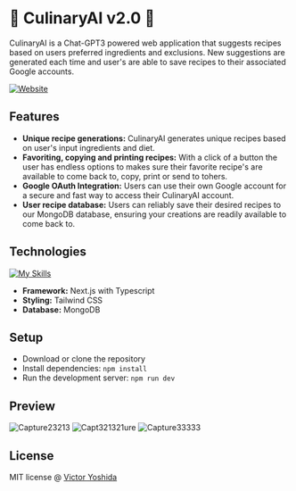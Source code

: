 # 🌱 CulinaryAI v2.0 🌱  

CulinaryAI is a Chat-GPT3 powered web application that suggests recipes based on users preferred ingredients and exclusions. New suggestions are generated each time and user's are able to save recipes to their associated Google accounts.

[![Website](https://img.shields.io/website?label=culinaryaiv2.netlify.app&style=for-the-badge&url=https%3A%2F%2Fculinaryaiv2.netlify.app)](https://culinaryaiv2.netlify.app)

## Features
- **Unique recipe generations:** CulinaryAI generates unique recipes based on user's input ingredients and diet.
- **Favoriting, copying and printing recipes:** With a click of a button the user has endless options to makes sure their favorite recipe's are available to come back to, copy, print or send to tohers.
- **Google OAuth Integration:** Users can use their own Google account for a secure and fast way to access their CulinaryAI account.
- **User recipe database:** Users can reliably save their desired recipes to our MongoDB database, ensuring your creations are readily available to come back to.

## Technologies
[![My Skills](https://skillicons.dev/icons?i=next,typescript,tailwind,mongodb)](https://skillicons.dev)
- **Framework:** Next.js with Typescript
- **Styling:** Tailwind CSS
- **Database:** MongoDB


## Setup

- Download or clone the repository
- Install dependencies: `npm install`
- Run the development server: `npm run dev`

## Preview
![Capture23213](https://github.com/vjy02/culinary-ai-v2.0/assets/108232365/f1e7163a-9e9b-4f3f-8c02-1b5b49defcdd)
![Capt321321ure](https://github.com/vjy02/culinary-ai-v2.0/assets/108232365/d6b2afd9-f9c0-4d22-a0c1-21d7145455ed)
![Capture33333](https://github.com/vjy02/culinary-ai-v2.0/assets/108232365/72e06b0f-6a3f-4837-8a97-739043da6275)

## License

MIT license @ [Victor Yoshida](victoryoshida.com)
